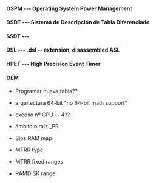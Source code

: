 #### OSPM --- Operating System Power Management
#### DSDT --- Sistema de Descripción de Tabla Diferenciado
#### SSDT --- 
#### DSL  --- .dsl -- extension, disassembled ASL
#### HPET	---	High Precision Event Timer
#### OEM 


- Programar nueva tabla??
- arquitectura 64-bit
  "no 64-bit math support"

- exceso nº CPU -- 4??
- ámbito o raíz \_PR
- Bios RAM map
- MTRR type
- MTRR fixed ranges
- RAMDISK range
